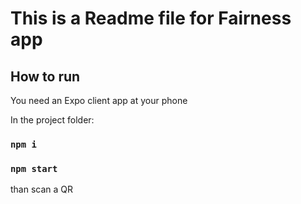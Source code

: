 # This is a Readme file for Fairness app

## How to run
You need an Expo client app at your phone 

In the project folder: 

### `npm i`
### `npm start`

than scan a QR





